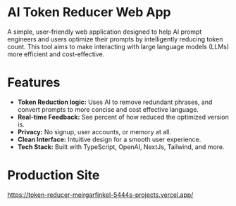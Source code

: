 # AI Token Reducer Web App
A simple, user-friendly web application designed to help AI prompt engineers and users optimize their prompts by intelligently reducing token count.
This tool aims to make interacting with large language models (LLMs) more efficient and cost-effective.

# Features
* **Token Reduction logic:** Uses AI to remove redundant phrases, and convert prompts to more concise and cost effective language.
* **Real-time Feedback:** See percent of how reduced the optimized version is.
* **Privacy:** No signup, user accounts, or memory at all.
* **Clean Interface:** Intuitive design for a smooth user experience.
* **Tech Stack:** Built with TypeScript, OpenAI, NextJs, Tailwind, and more.

# Production Site
https://token-reducer-meirgarfinkel-5444s-projects.vercel.app/

